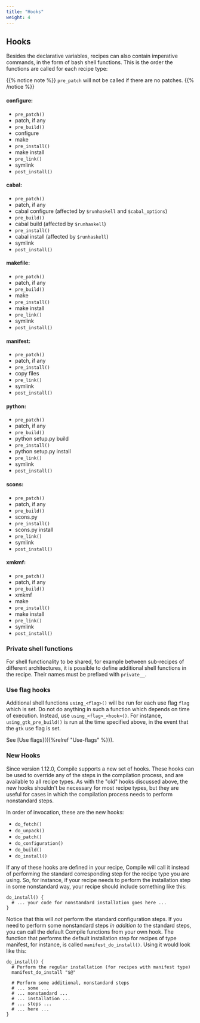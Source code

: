 ```yaml
---
title: "Hooks"
weight: 4
---
```


## Hooks

Besides the declarative variables, recipes can also contain imperative commands,
in the form of bash shell functions. This is the order the functions are called
for each recipe type:

{{% notice note %}} `pre_patch` will not be called if there are no patches.
{{% /notice %}}

#### configure:

-   `pre_patch()`
-   patch, if any
-   `pre_build()`
-   configure
-   make
-   `pre_install()`
-   make install
-   `pre_link()`
-   symlink
-   `post_install()`

#### cabal:

-   `pre_patch()`
-   patch, if any
-   cabal configure (affected by `$runhaskell` and `$cabal_options`)
-   `pre_build()`
-   cabal build (affected by `$runhaskell`)
-   `pre_install()`
-   cabal install (affected by `$runhaskell`)
-   symlink
-   `post_install()`

#### makefile:

-   `pre_patch()`
-   patch, if any
-   `pre_build()`
-   make
-   `pre_install()`
-   make install
-   `pre_link()`
-   symlink
-   `post_install()`

#### manifest:

-   `pre_patch()`
-   patch, if any
-   `pre_install()`
-   copy files
-   `pre_link()`
-   symlink
-   `post_install()`

#### python:

-   `pre_patch()`
-   patch, if any
-   `pre_build()`
-   python setup.py build
-   `pre_install()`
-   python setup.py install
-   `pre_link()`
-   symlink
-   `post_install()`

#### scons:

-   `pre_patch()`
-   patch, if any
-   `pre_build()`
-   scons.py
-   `pre_install()`
-   scons.py install
-   `pre_link()`
-   symlink
-   `post_install()`

#### xmkmf:

-   `pre_patch()`
-   patch, if any
-   `pre_build()`
-   xmkmf
-   make
-   `pre_install()`
-   make install
-   `pre_link()`
-   symlink
-   `post_install()`

### Private shell functions

For shell functionality to be shared, for example between sub-recipes of
different architectures, it is possible to define additional shell functions in
the recipe. Their names must be prefixed with `private__`.

### Use flag hooks

Additional shell functions `using_<flag>()` will be run for each use flag `flag`
which is set. Do not do anything in such a function which depends on time of
execution. Instead, use `using_<flag>_<hook>()`. For instance,
`using_gtk_pre_build()` is run at the time specified above, in the event that
the `gtk` use flag is set.

See [Use flags]({{%relref "Use-flags" %}}).

### New Hooks

Since version 1.12.0, Compile supports a new set of hooks. These hooks can be
used to override any of the steps in the compilation process, and are available
to all recipe types. As with the "old" hooks discussed above, the new hooks
shouldn't be necessary for most recipe types, but they are useful for cases in
which the compilation process needs to perform nonstandard steps.

In order of invocation, these are the new hooks:

-   `do_fetch()`
-   `do_unpack()`
-   `do_patch()`
-   `do_configuration()`
-   `do_build()`
-   `do_install()`

If any of these hooks are defined in your recipe, Compile will call it instead
of performing the standard corresponding step for the recipe type you are using.
So, for instance, if your recipe needs to perform the installation step in some
nonstandard way, your recipe should include something like this:

```fish
do_install() {
  # ... your code for nonstandard installation goes here ...
}
```

Notice that this will _not_ perform the standard configuration steps. If you
need to perform some nonstandard steps _in addition to_ the standard steps, you
can call the default Compile functions from your own hook. The function that
performs the default installation step for recipes of type manifest, for
instance, is called `manifest_do_install()`. Using it would look like this:

```fish
do_install() {
  # Perform the regular installation (for recipes with manifest type)
  manifest_do_install "$@"

  # Perform some additional, nonstandard steps
  # ... some ...
  # ... nonstandard ...
  # ... installation ...
  # ... steps ...
  # ... here ...
}
```